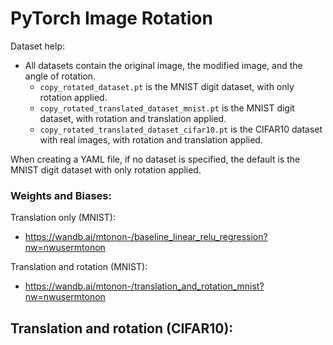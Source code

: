# PyTorch Image Rotation

Dataset help:
- All datasets contain the original image, the modified image, and the angle of rotation.
    - `copy_rotated_dataset.pt` is the MNIST digit dataset, with only rotation applied.
    - `copy_rotated_translated_dataset_mnist.pt` is the MNIST digit dataset, with rotation and translation applied.
    - `copy_rotated_translated_dataset_cifar10.pt` is the CIFAR10 dataset with real images, with rotation and translation applied.

When creating a YAML file, if no dataset is specified, the default is the MNIST digit dataset with only rotation applied.


### Weights and Biases: 

Translation only (MNIST):
- https://wandb.ai/mtonon-/baseline_linear_relu_regression?nw=nwusermtonon 

Translation and rotation (MNIST):
- https://wandb.ai/mtonon-/translation_and_rotation_mnist?nw=nwusermtonon

Translation and rotation (CIFAR10):
- 

